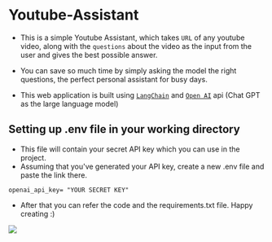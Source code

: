 # Youtube-Assistant

- This is a simple Youtube Assistant, which takes `URL` of any youtube video, along with the `questions` about the video as the input from the user and gives the best possible answer.

- You can save so much time by simply asking the model the right questions, the perfect personal assistant for busy days.

- This web application is built using [`LangChain`](https://python.langchain.com/en/latest/index.html) and [`Open AI`](https://platform.openai.com/) api (Chat GPT as the large language model)

## Setting up .env file in your working directory

- This file will contain your secret API key which you can use in the project.
- Assuming that you've generated your API key, create a new .env file and paste the link there.

```
openai_api_key= "YOUR SECRET KEY"

```

- After that you can refer the code and the requirements.txt file. Happy creating :)

![]('https://drive.google.com/file/d/1IeNyStFliG5HEKDb1_FXOvjGQWOo6aZG/view?usp=sharing)